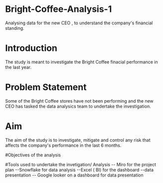 # Bright-Coffee-Analysis-1
Analysing data for the new CEO , to understand the company's financial standing. 

# Introduction
The study is meant to investigate the Bright Coffee finacial performance in the last year. 

# Problem Statement 
Some of the Bright Coffee stores have not been performing and the new CEO has tasked the data analysics team to undertake the investigation.

# Aim 
The aim of the study is to investigate, mitigate and control any risk that affects the company's performance in the last 6 months.

#Objectives of  the analysis 

#Tools used to undertake the invetigation/ Analysis
-- Miro for the project plan 
--Snowflake for data analysis
--Excel ( BI) for the dashboard --data presentation 
-- Google looker on a dashboard for data presentation 

